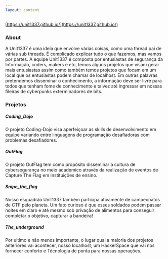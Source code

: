 ```yaml
---
layout: content
---
```


[https://unit1337.github.io/](https://unit1337.github.io/)

### About

A Unit1337 é uma ideía que envolve várias coisas, como uma thread pai de várias sub threads. É complicado explicar tudo o que fazemos, mas vamos por partes. A equipe Unit1337 é composta por entusiastas de segurança da Informação, coders, makers e etc, temos alguns projetos que visam gerar mais entusiastas assim como também temos projetos que focam em um local que os entusiastas podem chamar de localhost. Em outras palavras pretendemos disseminar o conhecimento, a informação deve ser livre para todos que tenham fome de conhecimento e talvez até ingressar em nossas fileiras de cyberpunks exterminadores de bits.

### Projetos

##### Coding_Dojo
O projeto Coding-Dojo visa aperfeiçoar as skills de desenvolvimento em equipe variando entre linguagens de programação desafiadoras com problemas desafiadores.

##### OutFlag
O projeto OutFlag tem como propósito disseminar a cultura de cybersegurança no meio academico através da realização de eventos de Capture The Flag em Instituições de ensino.

##### Snipe_the_flag
Nosso esquadrão Unit1337 também participa ativamente de campeonatos de CTF pelo planeta. Um fato curioso é que esses soldados podem passar noites em claro e até mesmo sob privação de alimentos para conseguir completar o objetivo, capturar a bandeira!

##### The_underground
Por ultimo e não menos importante, o lugar qual a maioria dos projetos anteriores vai acontecer, nosso localhost, um HackerSpace que vai nos fornecer conforto e Técnologia de ponta para nossas operações.